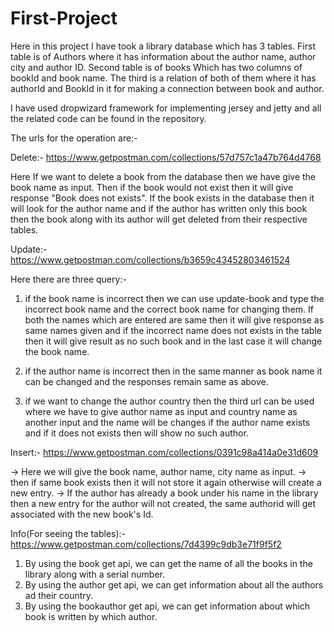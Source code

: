 # First-Project
Here in this project I have took a library database which has 3 tables. First table is of Authors where it has information about the author name, author city and author ID. Second table is of books
Which has two columns of bookId and book name. The third is a relation of both of them where it has authorId and BookId in it for making a connection between book and author.

I have used dropwizard framework for implementing jersey and jetty and all the related code can be found in the repository.

The urls for the operation are:-

Delete:-
https://www.getpostman.com/collections/57d757c1a47b764d4768

Here If we want to delete a book from the database then we have give the book name as input. Then if the book would not exist then it will give response "Book does not exists". 
If the book exists in the database then it will look for the author name and if the author has written only this book then the book along with its author will get deleted from their respective tables.

Update:-
https://www.getpostman.com/collections/b3659c43452803461524

Here there are three query:-
1) if the book name is incorrect then we can use update-book and type the incorrect book name and the correct book name for changing them. If both the names which are entered are same then it will give response as same names given
and if the incorrect name does not exists in the table then it will give result as no such book and in the last case it will change the book name.

2) if the author name is incorrect then in the same manner as book name it can be changed and the responses remain same as above.

3) if we want to change the author country then the third url can be used where we have to give author name as input and country name as another input and the name will be changes if the author name exists and if it does not exists then will show no such author.


Insert:- 
https://www.getpostman.com/collections/0391c98a414a0e31d609

-> Here we will give the book name, author name, city name as input.
-> then if same book exists then it will not store it again otherwise will create a new entry.
-> If the author has already a book under his name in the library then a new entry for the author will not created, the same authorid will get associated with the new book's Id.

Info(For seeing the tables):- 
https://www.getpostman.com/collections/7d4399c9db3e71f9f5f2

1) By using the book get api, we can get the name of all the books in the library along with a serial number.
2) By using the author get api, we can get information about all the authors ad their country.
3) By using the bookauthor get api, we can get information about which book is written by which author.
